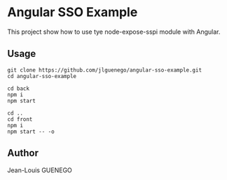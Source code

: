 # Angular SSO Example

This project show how to use tye node-expose-sspi module with Angular.

## Usage

```
git clone https://github.com/jlguenego/angular-sso-example.git
cd angular-sso-example

cd back
npm i
npm start

cd ..
cd front
npm i
npm start -- -o
```

## Author

Jean-Louis GUENEGO